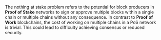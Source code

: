 The nothing at stake problem refers to the potential for block producers in **Proof of Stake** networks to sign or approve multiple blocks within a single chain or multiple chains without any consequence. In contrast to **Proof of Work** blockchains, the cost of working on multiple chains in a PoS network is trivial. This could lead to difficulty achieving consensus or reduced security.
